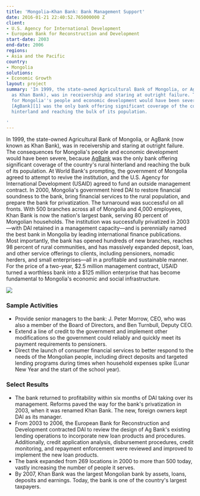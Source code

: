 ```yaml
---
title: 'Mongolia—Khan Bank: Bank Management Support'
date: 2016-01-21 22:40:52.765000000 Z
client:
- U.S. Agency for International Development
- European Bank for Reconstruction and Development
start-date: 2003
end-date: 2006
regions:
- Asia and the Pacific
country:
- Mongolia
solutions:
- Economic Growth
layout: project
summary: 'In 1999, the state-owned Agricultural Bank of Mongolia, or AgBank (now known
  as Khan Bank), was in receivership and staring at outright failure. The consequences
  for Mongolia''s people and economic development would have been severe, because
  [AgBank][1] was the only bank offering significant coverage of the country''s rural
  hinterland and reaching the bulk of its population.

'
---
```


In 1999, the state-owned Agricultural Bank of Mongolia, or AgBank (now known as Khan Bank), was in receivership and staring at outright failure. The consequences for Mongolia's people and economic development would have been severe, because [AgBank][1] was the only bank offering significant coverage of the country's rural hinterland and reaching the bulk of its population. At World Bank's prompting, the government of Mongolia agreed to attempt to revive the institution, and the U.S. Agency for International Development (USAID) agreed to fund an outside management contract. In 2000, Mongolia's government hired DAI to restore financial soundness to the bank, bring financial services to the rural population, and prepare the bank for privatization. The turnaround was successful on all fronts. With 500 branches across all of Mongolia and 4,000 employees, Khan Bank is now the nation's largest bank, serving 80 percent of Mongolian households. The institution was successfully privatized in 2003—with DAI retained in a management capacity—and is perennially named the best bank in Mongolia by leading international finance publications. Most importantly, the bank has opened hundreds of new branches, reaches 98 percent of rural communities, and has massively expanded deposit, loan, and other service offerings to clients, including pensioners, nomadic herders, and small enterprises—all in a profitable and sustainable manner. For the price of a two-year, $2.5 million management contract, USAID turned a worthless bank into a $125 million enterprise that has become fundamental to Mongolia's economic and social infrastructure.

![][2]

###  Sample Activities

* Provide senior managers to the bank: J. Peter Morrow, CEO, who was also a member of the Board of Directors, and Ben Turnbull, Deputy CEO.
* Extend a line of credit to the government and implement other modifications so the government could reliably and quickly meet its payment requirements to pensioners.
* Direct the launch of consumer financial services to better respond to the needs of the Mongolian people, including direct deposits and targeted lending programs during times when household expenses spike (Lunar New Year and the start of the school year).

###  Select Results

* The bank returned to profitability within six months of DAI taking over its management. Reforms paved the way for the bank's privatization in 2003, when it was renamed Khan Bank. The new, foreign owners kept DAI as its manager.
* From 2003 to 2006, the European Bank for Reconstruction and Development contracted DAI to review the design of Ag Bank's existing lending operations to incorporate new loan products and procedures. Additionally, credit application analysis, disbursement procedures, credit monitoring, and repayment enforcement were reviewed and improved to implement the new loan products.
* The bank expanded from 269 locations in 2000 to more than 500 today, vastly increasing the number of people it serves.
* By 2007, Khan Bank was the largest Mongolian bank by assets, loans, deposits and earnings. Today, the bank is one of the country's largest taxpayers.

[1]: http://www.khanbank.com/mn.html
[2]: /assets/images/projects/KhanBank_0.jpg
